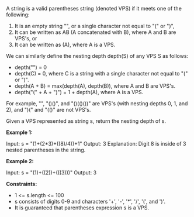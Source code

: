 A string is a valid parentheses string (denoted VPS) if it meets one of the following:

1. It is an empty string "", or a single character not equal to "(" or ")",
2. It can be written as AB (A concatenated with B), where A and B are VPS's, or
3. It can be written as (A), where A is a VPS.

We can similarly define the nesting depth depth(S) of any VPS S as follows:

- depth("") = 0
- depth(C) = 0, where C is a string with a single character not equal to "(" or ")".
- depth(A + B) = max(depth(A), depth(B)), where A and B are VPS's.
- depth("(" + A + ")") = 1 + depth(A), where A is a VPS.

For example, "", "()()", and "()(()())" are VPS's (with nesting depths 0, 1, and 2), and ")(" and "(()" are not VPS's.

Given a VPS represented as string s, return the nesting depth of s.

**Example 1:**

Input: s = "(1+(2*3)+((8)/4))+1"
Output: 3
Explanation: Digit 8 is inside of 3 nested parentheses in the string.

**Example 2:**

Input: s = "(1)+((2))+(((3)))"
Output: 3

**Constraints:**

- 1 <= s.length <= 100
- s consists of digits 0-9 and characters '+', '-', '*', '/', '(', and ')'.
- It is guaranteed that parentheses expression s is a VPS.
